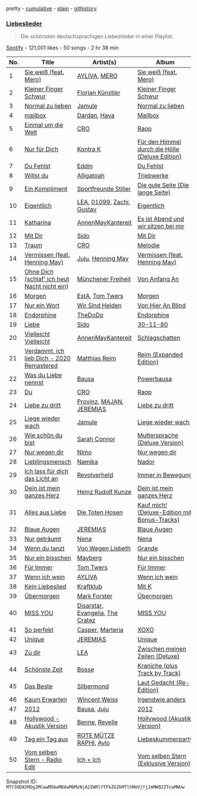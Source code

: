 pretty - [cumulative](/playlists/cumulative/37i9dQZF1DX8Zl33If947W.md) - [plain](/playlists/plain/37i9dQZF1DX8Zl33If947W) - [githistory](https://github.githistory.xyz/mackorone/spotify-playlist-archive/blob/main/playlists/plain/37i9dQZF1DX8Zl33If947W)

### [Liebeslieder](https://open.spotify.com/playlist/37i9dQZF1DX8Zl33If947W)

> Die schönsten deutschsprachigen Liebeslieder in einer Playlist.

[Spotify](https://open.spotify.com/user/spotify) - 121,001 likes - 50 songs - 2 hr 38 min

| No. | Title | Artist(s) | Album | Length |
|---|---|---|---|---|
| 1 | [Sie weiß \(feat\. Mero\)](https://open.spotify.com/track/7DyDjhZMEIK5Ied4juTCyc) | [AYLIVA](https://open.spotify.com/artist/2rEVnwCPBeGkWMv425KoG1), [MERO](https://open.spotify.com/artist/5wyWp867LWGjFmYZXVSFnZ) | [Sie weiß \(feat\. Mero\)](https://open.spotify.com/album/3ixrTwmXyX8EByoYXCEhpX) | 2:31 |
| 2 | [Kleiner Finger Schwur](https://open.spotify.com/track/3PBPLps3EbPjBSSOpKmJ8J) | [Florian Künstler](https://open.spotify.com/artist/50ZzowkYhUZZ2uGZSXqJbE) | [Kleiner Finger Schwur](https://open.spotify.com/album/4ZntzEwvOddrjI2omwBzqn) | 2:48 |
| 3 | [Normal zu lieben](https://open.spotify.com/track/5BfAcaTKnD5s6hkwrK6EhQ) | [Jamule](https://open.spotify.com/artist/4sVieJlKgpZ2k9ESNS5IdN) | [Normal zu lieben](https://open.spotify.com/album/0TM0URyKK7Z9yRjzBx5Oxz) | 2:56 |
| 4 | [mailbox](https://open.spotify.com/track/4pmbb2QmCMrfNT9kL0nVtG) | [Dardan](https://open.spotify.com/artist/3pjq2pDV9RR6VY55wBjVnp), [Hava](https://open.spotify.com/artist/3Mn6d673ieRza7uw6zY2Zv) | [Mailbox](https://open.spotify.com/album/2cTfCop3R7KmCc9NGiu5Sa) | 2:54 |
| 5 | [Einmal um die Welt](https://open.spotify.com/track/7qiUjLVo6zLj8WmxPMqoXD) | [CRO](https://open.spotify.com/artist/3utZ2yeQk0Z3BCOBWP7Vlu) | [Raop](https://open.spotify.com/album/5CvpkMTpc2wVdDdB9JSGWV) | 2:22 |
| 6 | [Nur für Dich](https://open.spotify.com/track/7gK3S5NIkw1KdvdnUU1O5z) | [Kontra K](https://open.spotify.com/artist/4lDiJcOJ2GLCK6p9q5BgfK) | [Für den Himmel durch die Hölle \(Deluxe Edition\)](https://open.spotify.com/album/5HeOz6InVkwkXkacIGgHRa) | 3:12 |
| 7 | [Du Fehlst](https://open.spotify.com/track/5reUV4Jv5GBY1W15E4J9w9) | [Eddin](https://open.spotify.com/artist/2Diqn1jFkehRd9MVDGKGdq) | [Du Fehlst](https://open.spotify.com/album/64qMewtyTkU86GlyUdDrwF) | 2:35 |
| 8 | [Willst du](https://open.spotify.com/track/3FcqFCeCD6QRtRo6WGLCnC) | [Alligatoah](https://open.spotify.com/artist/0r0R5nIjDY04TfxRM10Bcb) | [Triebwerke](https://open.spotify.com/album/1C7cbYCvAR2A3e7zOQriFg) | 3:38 |
| 9 | [Ein Kompliment](https://open.spotify.com/track/5QRkWkMabF6HJmQQm2HBVX) | [Sportfreunde Stiller](https://open.spotify.com/artist/5PwcOudItUhq3ciF9QwaXZ) | [Die gute Seite \(Die lange Seite\)](https://open.spotify.com/album/5WHyZMn0FK1eXOMzGTp4Pq) | 3:18 |
| 10 | [Eigentlich](https://open.spotify.com/track/2J0r4Ekv7TYMgXakOtTjt7) | [LEA](https://open.spotify.com/artist/5Yo5iU2nf4H41waPl4ZnS1), [01099](https://open.spotify.com/artist/3Z3aTg9PwJ37e8xeO0aUC9), [Zachi](https://open.spotify.com/artist/5RgzUZORebl59TcvCRZsD2), [Gustav](https://open.spotify.com/artist/2WmxTCUVOyGsqn4GA7VxuC) | [Eigentlich](https://open.spotify.com/album/7eBy3KHcADRlTEgK5A6gGJ) | 2:38 |
| 11 | [Katharina](https://open.spotify.com/track/6bimAQjh6FP1vZOXHrvs4j) | [AnnenMayKantereit](https://open.spotify.com/artist/23xqmJEN3oVxwzqtNIyR5m) | [Es ist Abend und wir sitzen bei mir](https://open.spotify.com/album/0GyLgE1cRLcOUfsnhRplXI) | 3:00 |
| 12 | [Mit Dir](https://open.spotify.com/track/2xFMvrqk99biaLQavjufta) | [Sido](https://open.spotify.com/artist/4Yttlv9ndGjCDCVLqM7ACq) | [Mit Dir](https://open.spotify.com/album/6aLQvzeiqj1rjrCjEFv5Xo) | 2:49 |
| 13 | [Traum](https://open.spotify.com/track/6Mw1NYkSkqrX1HtzDdTdAZ) | [CRO](https://open.spotify.com/artist/3utZ2yeQk0Z3BCOBWP7Vlu) | [Melodie](https://open.spotify.com/album/1JR6UkErYirK1yiwTf1fwj) | 3:15 |
| 14 | [Vermissen \(feat\. Henning May\)](https://open.spotify.com/track/1SSzM044DUbVpYNNHWIhYJ) | [Juju](https://open.spotify.com/artist/4sg4no0TXdsrM1s4SVUwNF), [Henning May](https://open.spotify.com/artist/1cH0i2n6YLrWFDDemqztay) | [Vermissen \(feat\. Henning May\)](https://open.spotify.com/album/2f1G3TDphZQx0jbv9qwMdB) | 2:41 |
| 15 | [Ohne Dich \(schlaf' ich heut Nacht nicht ein\)](https://open.spotify.com/track/7JM1dFLOa1kI5MqGnDufiY) | [Münchener Freiheit](https://open.spotify.com/artist/353KPo8gVAfcZfwF7BPZDy) | [Von Anfang An](https://open.spotify.com/album/5ukgNJrp4K2uflZKVTzG1c) | 4:07 |
| 16 | [Morgen](https://open.spotify.com/track/53x25WE2X6nOsHJ23mu1gv) | [EstA](https://open.spotify.com/artist/2H5RJPxjfOKonBVphYdRzG), [Tom Twers](https://open.spotify.com/artist/6Vg9ZTblAIMeOiRCgyzJzO) | [Morgen](https://open.spotify.com/album/6JYdwInTDE3arObsOWqJPv) | 2:15 |
| 17 | [Nur ein Wort](https://open.spotify.com/track/4hYinIaRxdaoEFSQni6K6I) | [Wir Sind Helden](https://open.spotify.com/artist/3jiOHVFdVQjbSDVeC7RgY7) | [Von Hier An Blind](https://open.spotify.com/album/4JG9iU4O51GLseXEWAkZkw) | 3:56 |
| 18 | [Endorphine](https://open.spotify.com/track/7uuE9r7VhxFm4YuxAHlD4K) | [TheDoDo](https://open.spotify.com/artist/1YQg0jqLV5RT98HjMXxzaO) | [Endorphine](https://open.spotify.com/album/6NXTCMg4iFotpfmxp7Cf8S) | 2:52 |
| 19 | [Liebe](https://open.spotify.com/track/5cBx2v7XJSErfesDmgNtr2) | [Sido](https://open.spotify.com/artist/4Yttlv9ndGjCDCVLqM7ACq) | [30\-11\-80](https://open.spotify.com/album/5SyLIeBzGDJ4YzGDNqVVB2) | 3:15 |
| 20 | [Vielleicht Vielleicht](https://open.spotify.com/track/17lu3VOOdnuf6fvtj6TDL5) | [AnnenMayKantereit](https://open.spotify.com/artist/23xqmJEN3oVxwzqtNIyR5m) | [Schlagschatten](https://open.spotify.com/album/3zhOW5DedpxAxddYJ18qiI) | 3:27 |
| 21 | [Verdammt, ich lieb Dich \- 2020 Remastered](https://open.spotify.com/track/2S3XOnYSBvRPAJukBB9dLt) | [Matthias Reim](https://open.spotify.com/artist/3fgh28NoU2ArVdUdymvnf3) | [Reim \(Expanded Edition\)](https://open.spotify.com/album/5VpPRQ5SHRyTLxBpDupDQg) | 3:40 |
| 22 | [Was du Liebe nennst](https://open.spotify.com/track/2hIY4sjfMeKwXXh2LvhrMo) | [Bausa](https://open.spotify.com/artist/13bDjug9N0pyv3ZUINjkDV) | [Powerbausa](https://open.spotify.com/album/5VJCtm8ZQuCiOfiiZqjEJa) | 3:23 |
| 23 | [Du](https://open.spotify.com/track/27iPwB996qUnv5oVq6QyjN) | [CRO](https://open.spotify.com/artist/3utZ2yeQk0Z3BCOBWP7Vlu) | [Raop](https://open.spotify.com/album/5CvpkMTpc2wVdDdB9JSGWV) | 2:54 |
| 24 | [Liebe zu dritt](https://open.spotify.com/track/1CeL9v59rZeFX63hYI4eAO) | [Provinz](https://open.spotify.com/artist/2f7f3AmL16mmiAmYnxmmfx), [MAJAN](https://open.spotify.com/artist/60pVmLS5zlt31OWk340O3U), [JEREMIAS](https://open.spotify.com/artist/011bJBtG8SdkBqBiSpBllF) | [Liebe zu dritt](https://open.spotify.com/album/20HZQOmLW3XOSQKbZjw77F) | 3:26 |
| 25 | [Liege wieder wach](https://open.spotify.com/track/0ZqL6UhrqydZE4DaXvCMeT) | [Jamule](https://open.spotify.com/artist/4sVieJlKgpZ2k9ESNS5IdN) | [Liege wieder wach](https://open.spotify.com/album/2rwuHAmXq1BgYGvcQT6rXb) | 2:56 |
| 26 | [Wie schön du bist](https://open.spotify.com/track/2xtnnO9bHKXEmsfetO3ldK) | [Sarah Connor](https://open.spotify.com/artist/7e52Ytzjj1q71DUj2cSlch) | [Muttersprache \(Deluxe Version\)](https://open.spotify.com/album/3ZpOEFd7RgKIcdWOqrzOAc) | 3:38 |
| 27 | [Nur wegen dir](https://open.spotify.com/track/0ui2kVwPZKHaZxGhdIzBrp) | [Nimo](https://open.spotify.com/artist/3ZuBEj9ppJe8GSdKaMTfMN) | [Nur wegen dir](https://open.spotify.com/album/6QoPwcohKlWQsotj6HZXDl) | 3:23 |
| 28 | [Lieblingsmensch](https://open.spotify.com/track/6oHDvarQSp0mf5AD1SyNH0) | [Namika](https://open.spotify.com/artist/0HSc7yUdNSosxRb2UJnXlz) | [Nador](https://open.spotify.com/album/2u6q5sBh8VigLzYghKk5r0) | 3:10 |
| 29 | [Ich lass für dich das Licht an](https://open.spotify.com/track/55VQvOY6dT63vHmYlWJDpG) | [Revolverheld](https://open.spotify.com/artist/5FYfIAuN8mV5KgVtugwfc0) | [Immer in Bewegung](https://open.spotify.com/album/2GJf3Mf41uZ05U6ygryyD0) | 3:32 |
| 30 | [Dein ist mein ganzes Herz](https://open.spotify.com/track/030dULvYNT5n8vYpIak51w) | [Heinz Rudolf Kunze](https://open.spotify.com/artist/77DQHftPzPyCoqSDjdHDxJ) | [Dein ist mein ganzes Herz](https://open.spotify.com/album/5ehndLBjIEdFTeHBfRXVoy) | 3:33 |
| 31 | [Alles aus Liebe](https://open.spotify.com/track/2WFZXkRsALv5kC6HFIAsuG) | [Die Toten Hosen](https://open.spotify.com/artist/2F8GvYuY0lfZNYu45dY6gJ) | [Kauf mich! \(Deluxe\-Edition mit Bonus\-Tracks\)](https://open.spotify.com/album/5s0tTtY5aoJt4hgWGwzXoc) | 4:32 |
| 32 | [Blaue Augen](https://open.spotify.com/track/045Qp5DqFXTqUuMMBR81iS) | [JEREMIAS](https://open.spotify.com/artist/011bJBtG8SdkBqBiSpBllF) | [Blaue Augen](https://open.spotify.com/album/5YDM82AhvE4m0tppu7XQHc) | 2:47 |
| 33 | [Nur geträumt](https://open.spotify.com/track/27DEhFC0G2olRFgCTksnfw) | [Nena](https://open.spotify.com/artist/6Tz0QRoe083BcOo2YbG9lV) | [Nena](https://open.spotify.com/album/78hVLZZJhaXgrnfXKc6yxF) | 3:40 |
| 34 | [Wenn du tanzt](https://open.spotify.com/track/0G7vexduCvboPyIGjJXQIC) | [Von Wegen Lisbeth](https://open.spotify.com/artist/0uNoScPvcAL4krqNZfeJBq) | [Grande](https://open.spotify.com/album/1eYX6uNoyhwTdZMELCKnMW) | 3:50 |
| 35 | [Nur ein bisschen](https://open.spotify.com/track/2NTCi4wGypj56t843jb3Mt) | [Mayberg](https://open.spotify.com/artist/0lNJF6sbrXXPubqKkkyK23) | [Nur ein bisschen](https://open.spotify.com/album/13OccRuEeFjL86D833ZDyA) | 2:41 |
| 36 | [Für Immer](https://open.spotify.com/track/6KyYXQlUOVCFN50RJq5xLq) | [Tom Twers](https://open.spotify.com/artist/6Vg9ZTblAIMeOiRCgyzJzO) | [Für Immer](https://open.spotify.com/album/2BYgvzVkCaenJvpQC2HHrf) | 2:08 |
| 37 | [Wenn ich wein](https://open.spotify.com/track/4Wuu6qS3D0Veevv2ZtbbrD) | [AYLIVA](https://open.spotify.com/artist/2rEVnwCPBeGkWMv425KoG1) | [Wenn ich wein](https://open.spotify.com/album/7GE8qNQsl1t8SaEpFnvLuj) | 2:14 |
| 38 | [Kein Liebeslied](https://open.spotify.com/track/6yIUWcSPpZX7ftkHqe0Lii) | [Kraftklub](https://open.spotify.com/artist/0MZ55DwuMQ1B2TXq9lcrE4) | [Mit K](https://open.spotify.com/album/3f48kV1gGqmwGYae1bYgU9) | 4:18 |
| 39 | [Übermorgen](https://open.spotify.com/track/1NP7bzm8UksJUWXsuFoOwE) | [Mark Forster](https://open.spotify.com/artist/7qXzy6c5RWT0XlVQcOBIDG) | [Übermorgen](https://open.spotify.com/album/3Xhe03YALEzdpDqnKbgXvo) | 2:43 |
| 40 | [MISS YOU](https://open.spotify.com/track/7cfSjuVys2WX0rKLZcEwYS) | [Disarstar](https://open.spotify.com/artist/7BSNHln0lSqyDHdQ3sv0Q5), [Evangelia](https://open.spotify.com/artist/3J7SI1JrZt43ZBlH24IqCK), [The Cratez](https://open.spotify.com/artist/3pVfscwg2QxhdHtk966inb) | [MISS YOU](https://open.spotify.com/album/2OBL2m5NlhWqIPWwDZfdlB) | 2:09 |
| 41 | [So perfekt](https://open.spotify.com/track/2xWEfTSpapoxnmkeSb0hHf) | [Casper](https://open.spotify.com/artist/6UDhlW8uEVBBrqHS3RrKuv), [Marteria](https://open.spotify.com/artist/3nDNDLcZuSto4k9u4AbcLB) | [XOXO](https://open.spotify.com/album/7rql1BBqLNMfOX27mEvxUv) | 3:40 |
| 42 | [Unique](https://open.spotify.com/track/2fnYyTYapdfVLhVdwUwEat) | [JEREMIAS](https://open.spotify.com/artist/011bJBtG8SdkBqBiSpBllF) | [Unique](https://open.spotify.com/album/12iBtAekYoxhmY9n8AYdu6) | 2:42 |
| 43 | [Zu dir](https://open.spotify.com/track/4ij2vmffYpMjCTDd38vvEV) | [LEA](https://open.spotify.com/artist/5Yo5iU2nf4H41waPl4ZnS1) | [Zwischen meinen Zeilen \(Deluxe\)](https://open.spotify.com/album/3BRzzOrxdksgbL4Iw7dNHd) | 3:03 |
| 44 | [Schönste Zeit](https://open.spotify.com/track/3z4ePZgAz36X90QSBT7dm1) | [Bosse](https://open.spotify.com/artist/2e4uIDIIBXR0MmZe0AJGhR) | [Kraniche \(plus Track by Track\)](https://open.spotify.com/album/0GcBLR01Qh0fbETseeF3UP) | 3:53 |
| 45 | [Das Beste](https://open.spotify.com/track/3FEhbAkm1Dy21UvhbYhFM3) | [Silbermond](https://open.spotify.com/artist/3GbUWWI1rMwAIPbUVPvnPA) | [Laut Gedacht \(Re\-Edition\)](https://open.spotify.com/album/2KFT1WSnztunN6NB65IKuo) | 4:44 |
| 46 | [Kaum Erwarten](https://open.spotify.com/track/6UR0WjQTWLgyVWxAaXfrH5) | [Wincent Weiss](https://open.spotify.com/artist/12xme1fwd3iGEW7rF9b6tp) | [Irgendwie anders](https://open.spotify.com/album/5tNgkRtA8Bx1cAYLLmxomw) | 3:13 |
| 47 | [2012](https://open.spotify.com/track/6bM4daGlfZHtKMQp8tEqVz) | [Bausa](https://open.spotify.com/artist/13bDjug9N0pyv3ZUINjkDV), [Juju](https://open.spotify.com/artist/4sg4no0TXdsrM1s4SVUwNF) | [2012](https://open.spotify.com/album/4JgV7DMC1wFGGdgttRtETz) | 2:50 |
| 48 | [Hollywood \- Akustik Version](https://open.spotify.com/track/58B7uBTVteWmo0DOaouJXO) | [Benne](https://open.spotify.com/artist/0eS2ZGOnJi5Cp4ASTy4aBc), [Revelle](https://open.spotify.com/artist/02EVANzKGRlR3TTTiaGAoA) | [Hollywood \(Akustik Version\)](https://open.spotify.com/album/5FyuGW8u3zdhTOdhNusU92) | 2:32 |
| 49 | [Tag ein Tag aus](https://open.spotify.com/track/0m21WyNPuPOwYsxxgBsnVn) | [ROTE MÜTZE RAPHI](https://open.spotify.com/artist/0jxy7TWRoSFqe4eucObq6L), [Aylo](https://open.spotify.com/artist/5ggr9FUq9cjogKBxQmI2ZO) | [Liebeskummerparty](https://open.spotify.com/album/0u5DLCi7p5AED8y7vxNqQY) | 2:44 |
| 50 | [Vom selben Stern \- Radio Edit](https://open.spotify.com/track/4kCYJigsNQJqs6kpMSlsmL) | [Ich + Ich](https://open.spotify.com/artist/3oCrmkKTKBi7DUgmtyGkId) | [Vom selben Stern \(Exklusive Version\)](https://open.spotify.com/album/5jwLOKmgtK8X5PV0iwG0wn) | 3:48 |

Snapshot ID: `MTY3ODA5MDg2MCwwMDAwMDAwMDMzNjA2ZWRlYTFkZGZkMTlhMmVjYjJmMWQ2ZTcwMWUw`

